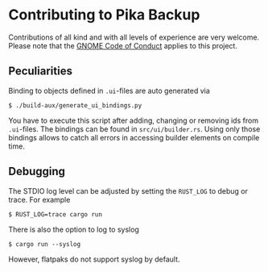 # Contributing to Pika Backup

Contributions of all kind and with all levels of experience are very welcome. Please note that the [GNOME Code of Conduct](https://wiki.gnome.org/Foundation/CodeOfConduct) applies to this project.

## Peculiarities

Binding to objects defined in `.ui`-files are auto generated via

```
$ ./build-aux/generate_ui_bindings.py
```

You have to execute this script after adding, changing or removing ids from `.ui`-files. The bindings can be found in `src/ui/builder.rs`. Using only those bindings allows to catch all errors in accessing builder elements on compile time.

## Debugging

The STDIO log level can be adjusted by setting the `RUST_LOG` to debug or trace. For example

```
$ RUST_LOG=trace cargo run
```

There is also the option to log to syslog

```
$ cargo run --syslog
```

However, flatpaks do not support syslog by default.